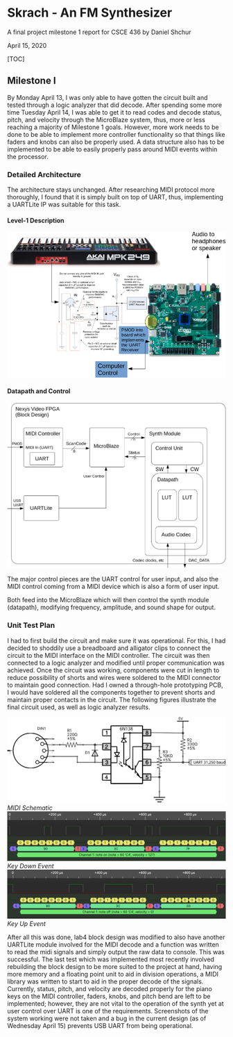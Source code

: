 # Skrach - An FM Synthesizer
A final project milestone 1 report for CSCE 436 by Daniel Shchur

April 15, 2020

[TOC]

## Milestone I

By Monday April 13, I was only able to have gotten the circuit built and tested through a logic analyzer that did decode. After spending some more time Tuesday April 14, I was able to get it to read codes and decode status, pitch, and velocity through the MicroBlaze system, thus, more or less reaching a majority of Milestone 1 goals. However, more work needs to be done to be able to implement more controller functionality so that things like faders and knobs can also be properly used. A data structure also has to be implemented to be able to easily properly pass around MIDI events within the processor.

### Detailed Architecture

The architecture stays unchanged. After researching MIDI protocol more thoroughly, I found that it is simply built on top of UART, thus, implementing a UARTLite IP was suitable for this task.

#### Level-1 Description

![Level 1 Digram](img/level_1_diagram.png)

#### Datapath and Control

![Datapath and Control](img/datapath_conrol.png)

The major control pieces are the UART control for user input, and also the MIDI control coming from a MIDI device which is also a form of user input.

Both feed into the MicroBlaze which will then control the synth module (datapath), modifying frequency, amplitude, and sound shape for output.

### Unit Test Plan

I had to first build the circuit and make sure it was operational. For this, I had decided to shoddily use a breadboard and alligator clips to connect the circuit to the MIDI interface on the MIDI controller. The circuit was then connected to a logic analyzer and modified until proper communication was achieved. Once the circuit was working, components were cut in length to reduce possibility of shorts and wires were soldered to the MIDI connector to maintain good connection. Had I owned a through-hole prototyping PCB, I would have soldered all the components together to prevent shorts and maintain proper contacts in the circuit. The following figures illustrate the final circuit used, as well as logic analyzer results.

![MIDI Schematic](img/midi_in_schematic.png)
*MIDI Schematic*
![Key Down Event](img/logic_analyzer_key_down.png)
*Key Down Event*
![Key Up Event](img/logic_analyzer_key_up.png)
*Key Up Event*

After all this was done, lab4 block design was modified to also have another UARTLite module involved for the MIDI decode and a function was written to read the midi signals and simply output the raw data to console. This was successful. The last test which was implemented most recently involved rebuilding the block design to be more suited to the project at hand, having more memory and a floating point unit to aid in division operations, a MIDI library was written to start to aid in the proper decode of the signals. Currently, status, pitch, and velocity are decoded properly for the piano keys on the MIDI controller, faders, knobs, and pitch bend are left to be implemented; however, they are not vital to the operation of the synth yet at user control over UART is one of the requirements. Screenshots of the system working were not taken and a bug in the current design (as of Wednesday April 15) prevents USB UART from being operational.